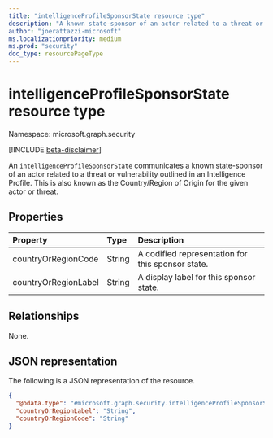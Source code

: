 ```yaml
---
title: "intelligenceProfileSponsorState resource type"
description: "A known state-sponsor of an actor related to a threat or vulnerability outlined in an Intelligence Profile"
author: "joerattazzi-microsoft"
ms.localizationpriority: medium
ms.prod: "security"
doc_type: resourcePageType
---
```


# intelligenceProfileSponsorState resource type

Namespace: microsoft.graph.security

[!INCLUDE [beta-disclaimer](../../includes/beta-disclaimer.md)]

An `intelligenceProfileSponsorState` communicates a known state-sponsor of an actor related to a threat or vulnerability outlined in an Intelligence Profile. This is also known as the Country/Region of Origin for the given actor or threat.

## Properties
|Property|Type|Description|
|:---|:---|:---|
|countryOrRegionCode|String|A codified representation for this sponsor state.|
|countryOrRegionLabel|String|A display label for this sponsor state.|

## Relationships
None.

## JSON representation
The following is a JSON representation of the resource.
<!-- {
  "blockType": "resource",
  "@odata.type": "microsoft.graph.security.intelligenceProfileSponsorState"
}
-->
``` json
{
  "@odata.type": "#microsoft.graph.security.intelligenceProfileSponsorState",
  "countryOrRegionLabel": "String",
  "countryOrRegionCode": "String"
}
```

